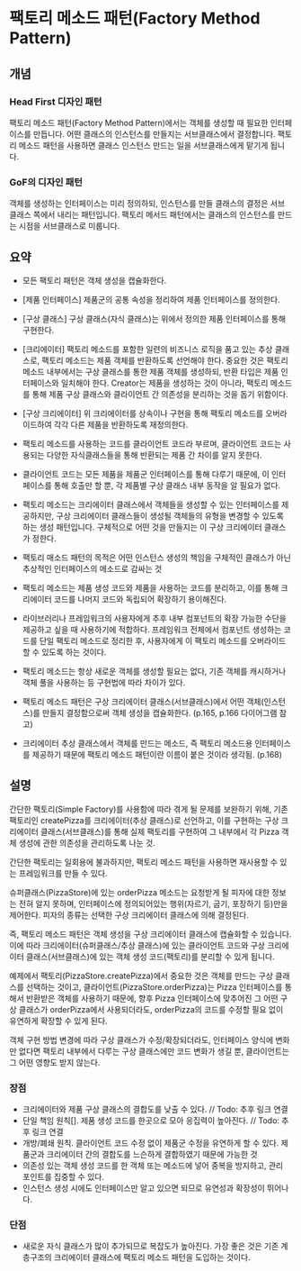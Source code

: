 # 팩토리 메소드 패턴(Factory Method Pattern)

## 개념

### Head First 디자인 패턴

팩토리 메소드 패턴(Factory Method Pattern)에서는 객체를 생성할 때 필요한 인터페이스를 만듭니다. 어떤 클래스의 인스턴스를 만들지는 서브클래스에서 결정합니다. 팩토리 메소드 패턴을 사용하면 클래스 인스턴스 만드는 일을 서브클래스에게 맡기게 됩니다.

### GoF의 디자인 패턴

객체를 생성하는 인터페이스는 미리 정의하되, 인스턴스를 만들 클래스의 결정은 서브 클래스 쪽에서 내리는 패턴입니다. 팩토리 메서드 패턴에서는 클래스의 인스턴스를 만드는 시점을 서브클래스로 미룹니다.

## 요약

- 모든 팩토리 패턴은 객체 생성을 캡슐화한다.

- [제품 인터페이스] 제품군의 공통 속성을 정리하여 제품 인터페이스를 정의한다.

- [구상 클래스] 구상 클래스(자식 클래스)는 위에서 정의한 제품 인터페이스를 통해 구현한다.

- [크리에이터] 팩토리 메소드를 포함한 일련의 비즈니스 로직을 품고 있는 추상 클래스로, 팩토리 메소드는 제품 객체를 반환하도록 선언해야 한다. 중요한 것은 팩토리 메소드 내부에서는 구상 클래스를 통한 제품 객체를 생성하되, 반환 타입은 제품 인터페이스와 일치해야 한다. Creator는 제품을 생성하는 것이 아니라, 팩토리 메소드를 통해 제품 구상 클래스와 클라이언트 간 의존성을 분리하는 것을 돕기 위함이다.

- [구상 크리에이터] 위 크리에이터를 상속이나 구현을 통해 팩토리 메소드를 오버라이드하여 각각 다른 제품을 반환하도록 재정의한다.

- 팩토리 메소드를 사용하는 코드를 클라이언트 코드라 부르며, 클라이언트 코드는 사용되는 다양한 자식클래스들을 통해 반환되는 제품 간 차이를 알지 못한다.

- 클라이언트 코드는 모든 제품을 제품군 인터페이스를 통해 다루기 때문에, 이 인터페이스를 통해 호출만 할 뿐, 각 제품별 구상 클래스 내부 동작을 알 필요가 없다.

- 팩토리 메소드는 크리에이터 클래스에서 객체들을 생성할 수 있는 인터페이스를 제공하지만, 구상 크리에이터 클래스들이 생성될 객체들의 유형을 변경할 수 있도록 하는 생성 패턴입니다. 구체적으로 어떤 것을 만들지는 이 구상 크리에이터 클래스가 정한다.

- 팩토리 매소드 패턴의 목적은 어떤 인스턴스 생성의 책임을 구체적인 클래스가 아닌 추상적인 인터페이스의 메소드로 감싸는 것

- 팩토리 메소드는 제품 생성 코드와 제품을 사용하는 코드를 분리하고, 이를 통해 크리에이터 코드를 나머지 코드와 독립되어 확장하기 용이해진다.

- 라이브러리나 프레임워크의 사용자에게 추후 내부 컴포넌트의 확장 가능한 수단을 제공하고 싶을 때 사용하기에 적합하다. 프레임워크 전체에서 컴포넌트 생성하는 코드를 단일 팩토리 메소드로 정리한 후, 사용자에게 이 팩토리 메소드를 오버라이드 할 수 있도록 하는 것이다.

- 팩토리 메소드는 항상 새로운 객체를 생성할 필요는 없다, 기존 객체를 캐시하거나 객체 풀을 사용하는 등 구현법에 따라 차이가 있다.

- 팩토리 메소드 패턴은 구상 크리에이터 클래스(서브클래스)에서 어떤 객체(인스턴스)를 만들지 결정함으로써 객체 생성을 캡슐화한다. (p.165, p.166 다이어그램 참고)

- 크리에이터 추상 클래스에서 객체를 만드는 메소드, 즉 팩토리 메소드용 인터페이스를 제공하기 때문에 팩토리 메소드 패턴이란 이름이 붙은 것이라 생각됨. (p.168)

## 설명

간단한 팩토리(Simple Factory)를 사용함에 따라 겪게 될 문제를 보완하기 위해, 기존 팩토리인 createPizza를 크리에이터(추상 클래스)로 선언하고, 이를 구현하는 구상 크리에이터 클래스(서브클래스)를 통해 실제 팩토리를 구현하여 그 내부에서 각 Pizza 객체 생성에 관한 의존성을 관리하도록 나눈 것.

간단한 팩토리는 일회용에 불과하지만, 팩토리 메소드 패턴을 사용하면 재사용할 수 있는 프레임워크를 만들 수 있다.

슈퍼클래스(PizzaStore)에 있는 orderPizza 메소드는 요청받게 될 피자에 대한 정보는 전혀 알지 못하며, 인터페이스에 정의되어있는 행위(자르기, 굽기, 포장하기 등)만을 제어한다. 피자의 종류는 선택한 구상 크리에이터 클래스에 의해 결정된다.

즉, 팩토리 메소드 패턴은 객체 생성을 구상 크리에이터 클래스에 캡슐화할 수 있습니다. 이에 따라 크리에이터(슈퍼클래스/추상 클래스)에 있는 클라이언트 코드와 구상 크리에이터 클래스(서브클래스)에 있는 객체 생성 코드(팩토리)를 분리할 수 있게 됩니다.

예제에서 팩토리(PizzaStore.createPizza)에서 중요한 것은 객체를 만드는 구상 클래스를 선택하는 것이고, 클라이언트(PizzaStore.orderPizza)는 Pizza 인터페이스를 통해서 반환받은 객체를 사용하기 때문에, 향후 Pizza 인터페이스에 맞추어진 그 어떤 구상 클래스가 orderPizza에서 사용되더라도, orderPizza의 코드를 수정할 필요 없이 유연하게 확장할 수 있게 된다.

객체 구현 방법 변경에 따라 구상 클래스가 수정/확장되더라도, 인터페이스 양식에 변화만 없다면 팩토리 내부에서 다루는 구상 클래스에만 코드 변화가 생길 뿐, 클라이언트는 그 어떤 영향도 받지 않는다.

### 장점

- 크리에이터와 제품 구상 클래스의 결합도를 낮출 수 있다.
  // Todo: 추후 링크 연결
- 단일 책임 원칙[]. 제품 생성 코드를 한곳으로 모아 응집력이 높아진다.
  // Todo: 추후 링크 연결
- 개방/폐쇄 원칙. 클라이언트 코드 수정 없이 제품군 수정을 유연하게 할 수 있다. 제품군과 크리에이터 간의 결합도를 느슨하게 결합하였기 때문에 가능한 것
- 의존성 있는 객체 생성 코드를 한 객체 또는 메소드에 넣어 중복을 방지하고, 관리 포인트를 집중할 수 있다.
- 인스턴스 생성 시에도 인터페이스만 알고 있으면 되므로 유연성과 확장성이 뛰어나다.

### 단점

- 새로운 자식 클래스가 많이 추가되므로 복잡도가 높아진다. 가장 좋은 것은 기존 계층구조의 크리에이터 클래스에 팩토리 메소드 패턴을 도입하는 것이다.
